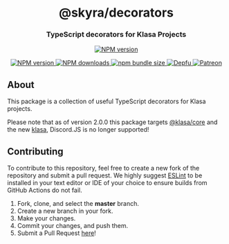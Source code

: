 <div align="center">
  <p>
	<h1> @skyra/decorators </h1> 
	<h3> TypeScript decorators for Klasa Projects </h3>
  </p>
</div>

<div align="center">
	<p>
		<a href="https://github.com/skyra-project/skyra-decorators/blob/master/LICENSE.md">
			<img src="https://img.shields.io/github/license/skyra-project/skyra-decorators?logo=github&maxAge=3600" alt="NPM version" />
		</a>
	</p>
	<p>
		<a href="https://www.npmjs.com/package/@skyra/decorators">
			<img src="https://img.shields.io/npm/v/@skyra/decorators.svg?maxAge=3600&logo=npm" alt="NPM version" />
		</a>
		<a href="https://www.npmjs.com/package/@skyra/decorators">
			<img src="https://img.shields.io/npm/dt/@skyra/decorators.svg?maxAge=3600&logo=npm" alt="NPM downloads" />
		</a>
		<a href="https://bundlephobia.com/result?p=@skyra/decorators">
			<img alt="npm bundle size" src="https://img.shields.io/bundlephobia/min/@skyra/decorators?label=bundle%20size&logo=webpack">
		</a>
		<a href="https://depfu.com/github/skyra-project/skyra-decorators?project_id=11733">
			<img src="https://badges.depfu.com/badges/2be62b7690111eea9aef95f7c8ca07fa/count.svg" alt="Depfu" />
		</a>
		<a href="https://www.patreon.com/kyranet">
			<img src="https://img.shields.io/badge/donate-patreon-F96854.svg?logo=patreon" alt="Patreon" />
		</a>
	</p>
</div>

## About

This package is a collection of useful TypeScript decorators for Klasa projects.

Please note that as of version 2.0.0 this package targets [@klasa/core](https://github.com/dirigeants/core/) and the new [klasa](https://github.com/dirigeants/klasa/), Discord.JS is no longer supported!

## Contributing

To contribute to this repository, feel free to create a new fork of the repository and
submit a pull request. We highly suggest [ESLint](https://eslint.org/) to be installed
in your text editor or IDE of your choice to ensure builds from GitHub Actions do not fail.

1. Fork, clone, and select the **master** branch.
2. Create a new branch in your fork.
3. Make your changes.
4. Commit your changes, and push them.
5. Submit a Pull Request [here](https://github.com/skyra-project/skyra-decorators/pulls)!
